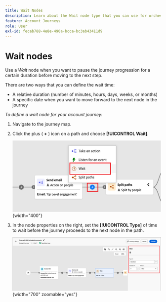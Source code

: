 ```yaml
---
title: Wait Nodes
description: Learn about the Wait node type that you can use for orchestrating your account journeys in Journey Optimizer B2B Edition.
feature: Account Journeys
role: User
exl-id: fecab788-4e8e-490a-bcca-bc3ab43411d9
---
```

# Wait nodes

Use a _Wait_ node when you want to pause the journey progression for a certain duration before moving to the next step.

There are two ways that you can define the wait time:

* A relative duration (number of minutes, hours, days, weeks, or months)
* A specific date when you want to move forward to the next node in the journey

_To define a wait node for your account journey:_

1. Navigate to the journey map.

1. Click the plus ( **+** ) icon on a path and choose **[!UICONTROL Wait]**.

   ![Add journey node - wait](./assets/add-node-wait.png){width="400"}

1. In the node properties on the right, set the **[!UICONTROL Type]** of time to wait before the journey proceeds to the next node in the path.

   ![Journey node - wait](./assets/node-wait.png){width="700" zoomable="yes"}
